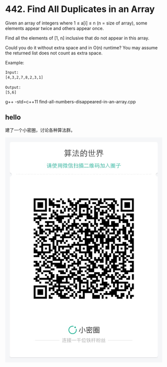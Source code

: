 #  442. Find All Duplicates in an Array

Given an array of integers where 1 ≤ a[i] ≤ n (n = size of array), some elements appear twice and others appear once.

Find all the elements of [1, n] inclusive that do not appear in this array.

Could you do it without extra space and in O(n) runtime? You may assume the returned list does not count as extra space.

Example:

```
Input:
[4,3,2,7,8,2,3,1]

Output:
[5,6]
```

g++ -std=c++11 find-all-numbers-disappeared-in-an-array.cpp

## hello

建了一个小密圈，讨论各种算法群。  

![小密圈](../../suanfa_xiaomiquan.jpg)

